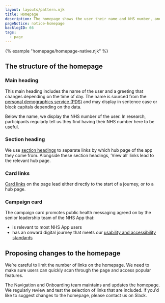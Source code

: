 ```yaml
---
layout: layouts/pattern.njk
title: Homepage
description: The homepage shows the user their name and NHS number, and gives links to the most popular parts of the NHS App. We work this out using Adobe Analytics and user feedback. The homepage is also used to promote important health campaigns. 
pageNotice: notice-homepage
backlogID: 66
tags:
  - page
---
```


{% example "homepage/homepage-native.njk" %}

## The structure of the homepage

### Main heading

This main heading includes the name of the user and a greeting that changes depending on the time of day. The name is sourced from the [personal demographics service (PDS)](https://digital.nhs.uk/services/personal-demographics-service) and may display in sentence case or block capitals depending on the data.

Below the name, we display the NHS number of the user. In research, participants regularly tell us they find having their NHS number here to be useful.

### Section heading

We use [section headings](/components/section-heading/) to separate links by which hub page of the app they come from. Alongside these section headings, ‘View all’ links lead to the relevant hub page.

### Card links

[Card links](/components/card-links/) on the page lead either directly to the start of a journey, or to a hub page.

### Campaign card

The campaign card promotes public health messaging agreed on by the senior leadership team of the NHS App that:

- is relevant to most NHS App users
- has an onward digital journey that meets our [usability and accessibility standards](https://digital.nhs.uk/services/nhs-app/how-to-integrate-with-the-nhs-app/standards-for-nhs-app-integration)

## Proposing changes to the homepage

We’re careful to limit the number of links on the homepage. We need to make sure users can quickly scan through the page and access popular features.

The Navigation and Onboarding team maintains and updates the homepage. We regularly review and test the selection of links that are included. If you'd like to suggest changes to the homepage, please contact us on Slack.
